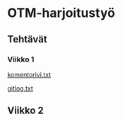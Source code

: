 # OTM-harjoitustyö

## Tehtävät

### Viikko 1


[komentorivi.txt](laskarit/viikko1/komentorivi.txt)   

[gitlog.txt](laskarit/viikko1/gitlog.txt)


## Viikko 2
